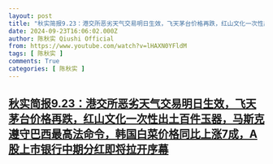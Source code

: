 ```yaml
---
layout: post
title: "秋实简报9.23：港交所恶劣天气交易明日生效，飞天茅台价格再跌，红山文化一次性出土百件玉器，马斯克遵守巴西最高法命令，韩国白菜价格同比上涨7成，A股上市银行中期分红即将拉开序幕"
date: 2024-09-23T16:06:02.000Z
author: 陈秋实 Qiushi Official
from: https://www.youtube.com/watch?v=lHAXN0YFldM
tags: [ 陈秋实 ]
comments: True
categories: [ 陈秋实 ]
---
```

<!--1727107562000-->
[秋实简报9.23：港交所恶劣天气交易明日生效，飞天茅台价格再跌，红山文化一次性出土百件玉器，马斯克遵守巴西最高法命令，韩国白菜价格同比上涨7成，A股上市银行中期分红即将拉开序幕](https://www.youtube.com/watch?v=lHAXN0YFldM)
------

<div>

</div>
